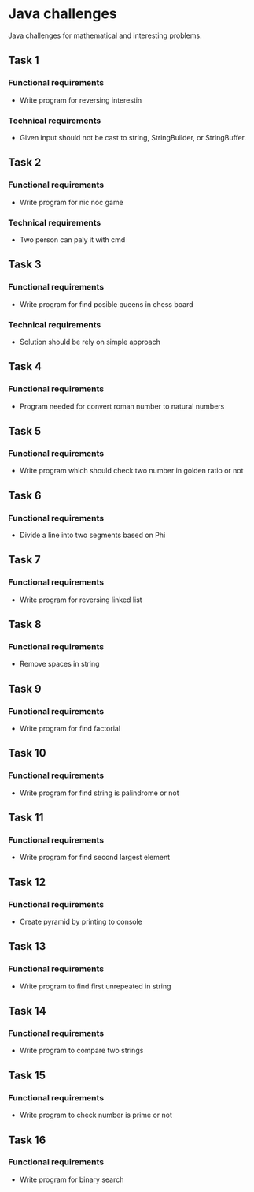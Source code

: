 # Java challenges
Java challenges for mathematical and interesting problems.

## Task 1
### Functional requirements
- Write program for reversing interestin
### Technical requirements
- Given input should not be cast to string, StringBuilder, or StringBuffer.

## Task 2
### Functional requirements
- Write program for nic noc game
### Technical requirements
- Two person can paly it with cmd

## Task 3
### Functional requirements
- Write program for find posible queens in chess board
### Technical requirements
- Solution should be rely on simple approach

## Task 4
### Functional requirements
- Program needed for convert roman number to natural numbers

## Task 5
### Functional requirements
- Write program which should check two number in golden ratio or not

## Task 6
### Functional requirements
- Divide a line into two segments based on Phi

## Task 7
### Functional requirements
- Write program for reversing linked list

## Task 8
### Functional requirements
- Remove spaces in string

## Task 9
### Functional requirements
- Write program for find factorial

## Task 10
### Functional requirements
- Write program for find string is palindrome or not

## Task 11
### Functional requirements
- Write program for find second largest element

## Task 12
### Functional requirements
- Create pyramid by printing to console

## Task 13
### Functional requirements
- Write program to find first unrepeated in string

## Task 14
### Functional requirements
- Write program to compare two strings

## Task 15
### Functional requirements
- Write program to check number is prime or not

## Task 16
### Functional requirements
- Write program for binary search